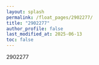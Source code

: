 ```yaml
---
layout: splash
permalink: /float_pages/2902277/
title: "2902277"
author_profile: false
last_modified_at: 2025-06-13
toc: false
---
```

 
2902277
